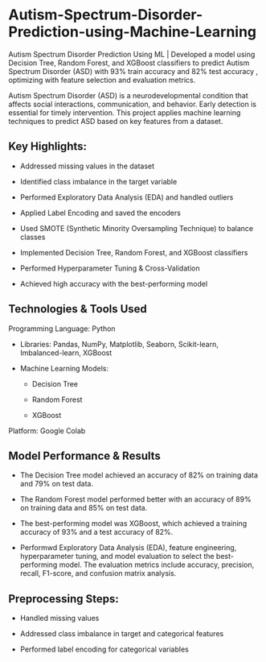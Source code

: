 # Autism-Spectrum-Disorder-Prediction-using-Machine-Learning
Autism Spectrum Disorder Prediction Using ML | Developed a model using Decision Tree, Random Forest, and XGBoost classifiers to predict Autism Spectrum Disorder (ASD) with 93% train accuracy and 82% test accuracy , optimizing with feature selection and evaluation metrics.

Autism Spectrum Disorder (ASD) is a neurodevelopmental condition that affects social interactions, communication, and behavior. Early detection is essential for timely intervention. This project applies machine learning techniques to predict ASD based on key features from a dataset.

## Key Highlights:

- Addressed missing values in the dataset

- Identified class imbalance in the target variable

- Performed Exploratory Data Analysis (EDA) and handled outliers

- Applied Label Encoding and saved the encoders
- Used SMOTE (Synthetic Minority Oversampling Technique) to balance classes
- Implemented Decision Tree, Random Forest, and XGBoost classifiers
- Performed Hyperparameter Tuning & Cross-Validation
- Achieved high accuracy with the best-performing model

## Technologies & Tools Used

Programming Language: Python

- Libraries: Pandas, NumPy, Matplotlib, Seaborn, Scikit-learn, Imbalanced-learn, XGBoost
- Machine Learning Models:

  - Decision Tree

  - Random Forest

  - XGBoost

Platform: Google Colab

## Model Performance & Results
- The Decision Tree model achieved an accuracy of 82% on training data and 79% on test data. 

- The Random Forest model performed better with an accuracy of 89% on training data and 85% on test data. 

- The best-performing model was XGBoost, which achieved a training accuracy of 93% and a test accuracy of 82%.

- Performwd Exploratory Data Analysis (EDA), feature engineering, hyperparameter tuning, and model evaluation to select the best-performing model. The evaluation metrics include accuracy, precision, recall, F1-score, and confusion matrix analysis.

## Preprocessing Steps:

- Handled missing values

- Addressed class imbalance in target and categorical features

- Performed label encoding for categorical variables

